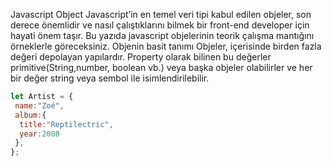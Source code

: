 Javascript Object
Javascript’in en temel veri tipi kabul edilen objeler, son derece önemlidir ve nasıl çalıştıklarını bilmek bir front-end developer için hayati önem taşır. Bu yazıda javascript objelerinin teorik çalışma mantığını örneklerle göreceksiniz.
Objenin basit tanımı
Objeler, içerisinde birden fazla değeri depolayan yapılardır. Property olarak bilinen bu değerler primitive(String,number, boolean vb.) veya başka objeler olabilirler ve her bir değer string veya sembol ile isimlendirilebilir.  
```Javascript
let Artist = {
 name:"Zoé",
 album:{
  title:"Reptilectric",
  year:2008
 },
};
```
